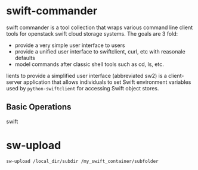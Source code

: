 swift-commander
===============

swift commander is a tool collection that wraps various command line client tools 
for openstack swift cloud storage systems. The goals are 3 fold:

 - provide a very simple user interface to users 
 - provide a unified user interface to swiftclient, curl, etc with reasonale defaults
 - model commands after classic shell tools such as cd, ls, etc.
 
lients to provide a simplified user interface (abbreviated sw2) is a client-server
application that allows individuals to set Swift environment variables
used by `python-swiftclient` for accessing Swift object stores.

## Basic Operations

swift 

# sw-upload 

`sw-upload /local_dir/subdir /my_swift_container/subfolder`




